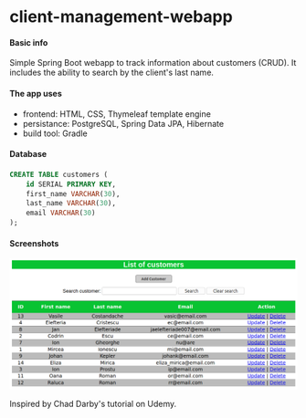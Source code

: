 # client-management-webapp

#### Basic info
Simple Spring Boot webapp to track information about customers (CRUD). It includes the ability to search by the client's last name.

#### The app uses
- frontend: HTML, CSS, Thymeleaf template engine
- persistance: PostgreSQL, Spring Data JPA, Hibernate
- build tool: Gradle

#### Database

```sql
CREATE TABLE customers (
	id SERIAL PRIMARY KEY,
	first_name VARCHAR(30),
	last_name VARCHAR(30),
	email VARCHAR(30)
);
```
#### Screenshots

![index_page](index_page.png)  

Inspired by Chad Darby's tutorial on Udemy.
